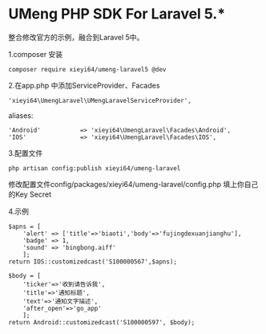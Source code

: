 # UMeng PHP SDK For Laravel 5.*

整合修改官方的示例，融合到Laravel 5中。

1.composer 安装

    composer require xieyi64/umeng-laravel5 @dev

2.在app.php 中添加ServiceProvider、Facades

    'xieyi64\UmengLaravel\UMengLaravelServiceProvider',
aliases:

    'Android'           => 'xieyi64\UmengLaravel\Facades\Android',
    'IOS'               => 'xieyi64\UmengLaravel\Facades\IOS',

3.配置文件

    php artisan config:publish xieyi64/umeng-laravel
 
 修改配置文件config/packages/xieyi64/umeng-laravel/config.php 填上你自己的Key Secret
 
4.示例

    $apns = [
        'alert' => ['title'=>'biaoti','body'=>'fujingdexuanjianghu'], 
        'badge' => 1, 
        'sound' => 'bingbong.aiff'
        ];
    return IOS::customizedcast('S100000567',$apns);
    
    $body = [
        'ticker'=>'收到请告诉我',
        'title'=>'通知标题',
        'text'=>'通知文字描述',
        'after_open'=>'go_app'
        ];
    return Android::customizedcast('S100000597', $body);
 
 
